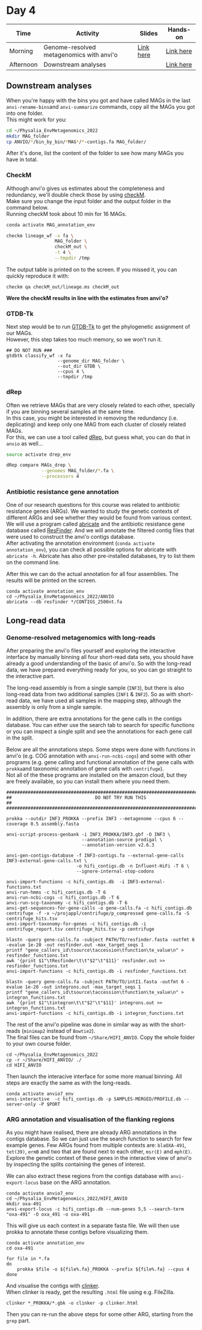 # Day 4

| Time      | Activity                                 | Slides                                                | Hands-on                                                    |
|-----------|------------------------------------------|-------------------------------------------------------|-------------------------------------------------------------|
| Morning   | Genome-resolved metagenomics with anvi'o | [Link here](../Day3/genome-resolved-metagenomics.pdf) | [Link here](../Day3/README.md#genome-resolved-metagenomics) |
| Afternoon | Downstream analyses                      |                                                       | [Link here](#downstream-analyses)                           |

## Downstream analyses

When you're happy with the bins you got and have called MAGs in the last `anvi-rename-bins`and `anvi-summarize` commands, copy all the MAGs you got into one folder.  
This might work for you:

```bash
cd ~/Physalia_EnvMetagenomics_2022
mkdir MAG_folder
cp ANVIO/*/bin_by_bin/*MAG*/*-contigs.fa MAG_folder/
```

After it's done, list the content of the folder to see how many MAGs you have in total.

### CheckM

Although anvi'o gives us estimates about the completeness and redundancy, we'll double check those by using [checkM](https://ecogenomics.github.io/CheckM/).  
Make sure you change the input folder and the output folder in the command below.  
Running checkM took about 10 min for 16 MAGs.

```bash
conda activate MAG_annotation_env

checkm lineage_wf -x fa \
                  MAG_folder \
                  checkM_out \
                  -t 4 \
                  --tmpdir /tmp
```

The output table is printed on to the screen. If you missed it, you can quickly reproduce it with:

```
checkm qa checkM_out/lineage.ms checkM_out
```

__Were the checkM results in line with the estimates from anvi'o?__

### GTDB-Tk

Next step would be to run [GTDB-Tk](https://github.com/Ecogenomics/GtdbTk) to get the phylogenetic assignment of our MAGs.  
However, this step takes too much memory, so we won't run it.

```
## DO NOT RUN ###
gtdbtk classify_wf -x fa
                   --genome_dir MAG_folder \
                   --out_dir GTDB \
                   --cpus 4 \
                   --tmpdir /tmp
```

### dRep

Often we retrieve MAGs that are very closely related to each other, specially if you are binning several samples at the same time.  
In this case, you might be interested in removing the redundancy (i.e. deplicating) and keep only one MAG from each cluster of closely related MAGs.  
For this, we can use a tool called [dRep](https://drep.readthedocs.io/en/latest/), but guess what, you can do that in `anvio` as well...

```bash
source activate drep_env

dRep compare MAGs_drep \
             --genomes MAG_folder/*.fa \
             --processors 4
```


### Antibiotic resistance gene annotation

One of our research questions for this course was related to antibiotic resistance genes (ARGs). We wanted to study the genetic contexts of different ARGs and see whether  they would be found from various context. We will use a program called [abricate](https://github.com/tseemann/abricate) and the antibiotic resistance gene database called [ResFinder](https://doi.org/10.1093/jac/dkaa345). And we will annotate the filtered contig files that were used to construct the anvi'o  contigs database.  
After activating the annotation environment (`conda activate annotation_env`), you can check all possible options for abricate with `abricate -h`. Abricate has also other pre-installed databases, try to list them on the command line.   

After this we can do the actual annotation for all four assemblies. The results will be printed on the screen.
```
conda activate annotation_env
cd ~/Physalia_EnvMetagenomics_2022/ANVIO
abricate --db resfinder */CONTIGS_2500nt.fa
```

## Long-read data

### Genome-resolved metagenomics with long-reads

After preparing the anvi'o files yourself and exploring the interactive interface by manually binning all four short-read data sets, you should have already a good understanding of the basic of anvi'o. So with the long-read data, we have prepared everything ready for you, so you can go straight to the interactive part.  

The long-read assembly is from a single sample (`INF3`), but there is also long-read data from two additional samples  (`INF1` & `INF2`). So as with short-read data, we have used all samples in the mapping step, although the assembly is only from a single sample.  

In addition, there are extra annotations for the gene calls in the contigs database. You can either use the search tab to search for specific functions or you can inspect a single split and see the annotations for each gene call in the split.   

Below are all the annotations steps. Some steps were done with functions in anvi'o (e.g. COG annotation with `anvi-run-ncbi-cogs`) and some with other programs (e.g. gene calling and functional annotation of the gene calls with `prokka`and taxonomic annotation of gene calls with `centrifuge`).  
Not all of the these programs are installed on the amazon cloud, but they are freely available, so you can install them where you need them.

```
#############################################################################################
##                               DO NOT TRY RUN THIS                                       ##
#############################################################################################

prokka --outdir INF3_PROKKA --prefix INF3 --metagenome --cpus 6 --coverage 0.5 assembly.fasta

anvi-script-process-genbank -i INF3_PROKKA/INF3.gbf -O INF3 \
                            --annotation-source prodigal \
                            --annotation-version v2.6.3

anvi-gen-contigs-database -f INF3-contigs.fa --external-gene-calls INF3-external-gene-calls.txt \
                          -o hifi_contigs.db -n Influent-HiFi -T 6 \
                          --ignore-internal-stop-codons

anvi-import-functions -c hifi_contigs.db  -i INF3-external-functions.txt
anvi-run-hmms -c hifi_contigs.db -T 6
anvi-run-ncbi-cogs -c hifi_contigs.db -T 6
anvi-run-scg-taxonomy -c hifi_contigs.db -T 6
anvi-get-sequences-for-gene-calls -o gene-calls.fa -c hifi_contigs.db
centrifuge -f -x ~/projappl/centrifuge/p_compressed gene-calls.fa -S centrifuge_hits.tsv
anvi-import-taxonomy-for-genes -c hifi_contigs.db -i centrifuge_report.tsv centrifuge_hits.tsv -p centrifuge

blastn -query gene-calls.fa -subject PATH/TO/resfinder.fasta -outfmt 6 -evalue 1e-20 -out resfinder.out -max_target_seqs 1
printf "gene_callers_id\tsource\taccession\tfunction\te_value\n" > resfinder_functions.txt
awk '{print $1"\tResfinder\t\t"$2"\t"$11}' resfinder.out >> resfinder_functions.txt  
anvi-import-functions -c hifi_contigs.db -i resfinder_functions.txt

blastn -query gene-calls.fa -subject PATH/TO/intI1.fasta -outfmt 6 -evalue 1e-20 -out integrons.out -max_target_seqs 1
printf "gene_callers_id\tsource\taccession\tfunction\te_value\n" > integron_functions.txt
awk '{print $1"\tintegron\t\t"$2"\t"$11}' integrons.out >> integron_functions.txt  
anvi-import-functions -c hifi_contigs.db -i integron_functions.txt  
```

The rest of the anvi'o pipeline was done in similar way as with the short-reads (`minimap2` instead of `Bowtie2`).  
The final files can be found from `~/Share/HIFI_ANVIO`. Copy the whole folder to your own course folder.

```
cd ~/Physalia_EnvMetagenomics_2022
cp -r ~/Share/HIFI_ANVIO/ ./
cd HIFI_ANVIO
```

Then launch the interacive interface for some more manual binning. All steps are exactly the same as with the long-reads.  

```
conda activate anvio7_env
anvi-interactive  -c hifi_contigs.db -p SAMPLES-MERGED/PROFILE.db --server-only -P $PORT
```


### ARG annotation and visualisation of the flanking regions

As you might have realised, there are already ARG annotations in the contigs database. So we can just use the search function to search for few example genes.
Few ARGs found from multiple contexts are: `blaOXA-491`, `tet(39)`, `ermB` and two that are found next to each other, `msr(E)` and `mph(E)`.  
Explore the genetic context of these genes in the interactive view of anvi'o by inspecting the splits containing the genes of interest.  

We can also extract these regions from the contigs database with `anvi-export-locus` base on the ARG annotation.

```
conda activate anvio7_env
cd ~/Physalia_EnvMetagenomics_2022/HIFI_ANVIO
mkdir oxa-491
anvi-export-locus -c hifi_contigs.db --num-genes 5,5 --search-term "oxa-491" -O oxa_491 -o oxa-491
```

This will give us each context in a separate fasta file. We will then use prokka to annotate these contigs before visualizing them.  
```
conda activate annotation_env
cd oxa-491

for file in *.fa
do
    prokka $file -o ${file%.fa}_PROKKA --prefix ${file%.fa} --cpus 4
done
```

And visualise the contigs with [clinker](https://github.com/gamcil/clinker).    
When clinker is ready, get the resulting `.html` file using e.g. FileZilla.
```
clinker *_PROKKA/*.gbk -o clinker -p clinker.html
```

Then you can re-run the above steps for some other ARG, starting from the `grep` part.
